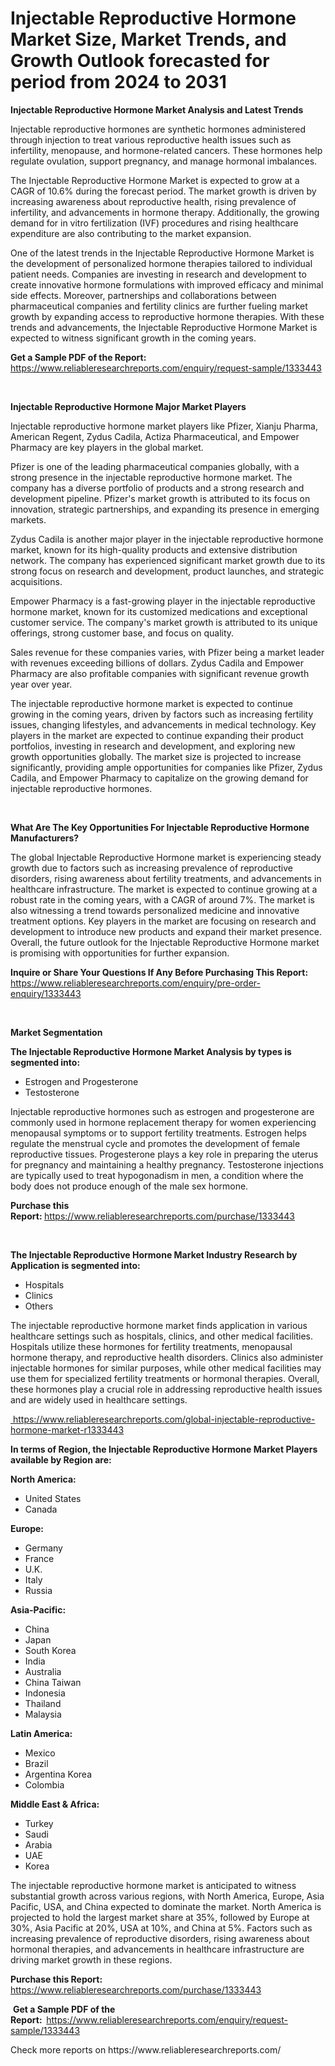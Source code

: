 <p><h1>Injectable Reproductive Hormone Market Size, Market Trends, and Growth Outlook forecasted for period from 2024 to 2031</h1></p><p><strong>Injectable Reproductive Hormone Market Analysis and Latest Trends</strong></p>
<p><p>Injectable reproductive hormones are synthetic hormones administered through injection to treat various reproductive health issues such as infertility, menopause, and hormone-related cancers. These hormones help regulate ovulation, support pregnancy, and manage hormonal imbalances.</p><p>The Injectable Reproductive Hormone Market is expected to grow at a CAGR of 10.6% during the forecast period. The market growth is driven by increasing awareness about reproductive health, rising prevalence of infertility, and advancements in hormone therapy. Additionally, the growing demand for in vitro fertilization (IVF) procedures and rising healthcare expenditure are also contributing to the market expansion.</p><p>One of the latest trends in the Injectable Reproductive Hormone Market is the development of personalized hormone therapies tailored to individual patient needs. Companies are investing in research and development to create innovative hormone formulations with improved efficacy and minimal side effects. Moreover, partnerships and collaborations between pharmaceutical companies and fertility clinics are further fueling market growth by expanding access to reproductive hormone therapies. With these trends and advancements, the Injectable Reproductive Hormone Market is expected to witness significant growth in the coming years.</p></p>
<p><strong>Get a Sample PDF of the Report:&nbsp;</strong> <a href="https://www.reliableresearchreports.com/enquiry/request-sample/1333443">https://www.reliableresearchreports.com/enquiry/request-sample/1333443</a></p>
<p>&nbsp;</p>
<p><strong>Injectable Reproductive Hormone Major Market Players</strong></p>
<p><p>Injectable reproductive hormone market players like Pfizer, Xianju Pharma, American Regent, Zydus Cadila, Actiza Pharmaceutical, and Empower Pharmacy are key players in the global market.</p><p>Pfizer is one of the leading pharmaceutical companies globally, with a strong presence in the injectable reproductive hormone market. The company has a diverse portfolio of products and a strong research and development pipeline. Pfizer's market growth is attributed to its focus on innovation, strategic partnerships, and expanding its presence in emerging markets.</p><p>Zydus Cadila is another major player in the injectable reproductive hormone market, known for its high-quality products and extensive distribution network. The company has experienced significant market growth due to its strong focus on research and development, product launches, and strategic acquisitions.</p><p>Empower Pharmacy is a fast-growing player in the injectable reproductive hormone market, known for its customized medications and exceptional customer service. The company's market growth is attributed to its unique offerings, strong customer base, and focus on quality.</p><p>Sales revenue for these companies varies, with Pfizer being a market leader with revenues exceeding billions of dollars. Zydus Cadila and Empower Pharmacy are also profitable companies with significant revenue growth year over year.</p><p>The injectable reproductive hormone market is expected to continue growing in the coming years, driven by factors such as increasing fertility issues, changing lifestyles, and advancements in medical technology. Key players in the market are expected to continue expanding their product portfolios, investing in research and development, and exploring new growth opportunities globally. The market size is projected to increase significantly, providing ample opportunities for companies like Pfizer, Zydus Cadila, and Empower Pharmacy to capitalize on the growing demand for injectable reproductive hormones.</p></p>
<p>&nbsp;</p>
<p><strong>What Are The Key Opportunities For Injectable Reproductive Hormone Manufacturers?</strong></p>
<p><p>The global Injectable Reproductive Hormone market is experiencing steady growth due to factors such as increasing prevalence of reproductive disorders, rising awareness about fertility treatments, and advancements in healthcare infrastructure. The market is expected to continue growing at a robust rate in the coming years, with a CAGR of around 7%. The market is also witnessing a trend towards personalized medicine and innovative treatment options. Key players in the market are focusing on research and development to introduce new products and expand their market presence. Overall, the future outlook for the Injectable Reproductive Hormone market is promising with opportunities for further expansion.</p></p>
<p><strong>Inquire or Share Your Questions If Any Before Purchasing This Report:</strong> <a href="https://www.reliableresearchreports.com/enquiry/pre-order-enquiry/1333443">https://www.reliableresearchreports.com/enquiry/pre-order-enquiry/1333443</a></p>
<p>&nbsp;</p>
<p><strong>Market Segmentation</strong></p>
<p><strong>The Injectable Reproductive Hormone Market Analysis by types is segmented into:</strong></p>
<p><ul><li>Estrogen and Progesterone</li><li>Testosterone</li></ul></p>
<p><p>Injectable reproductive hormones such as estrogen and progesterone are commonly used in hormone replacement therapy for women experiencing menopausal symptoms or to support fertility treatments. Estrogen helps regulate the menstrual cycle and promotes the development of female reproductive tissues. Progesterone plays a key role in preparing the uterus for pregnancy and maintaining a healthy pregnancy. Testosterone injections are typically used to treat hypogonadism in men, a condition where the body does not produce enough of the male sex hormone.</p></p>
<p><strong>Purchase this Report:&nbsp;</strong><a href="https://www.reliableresearchreports.com/purchase/1333443">https://www.reliableresearchreports.com/purchase/1333443</a></p>
<p>&nbsp;</p>
<p><strong>The Injectable Reproductive Hormone Market Industry Research by Application is segmented into:</strong></p>
<p><ul><li>Hospitals</li><li>Clinics</li><li>Others</li></ul></p>
<p><p>The injectable reproductive hormone market finds application in various healthcare settings such as hospitals, clinics, and other medical facilities. Hospitals utilize these hormones for fertility treatments, menopausal hormone therapy, and reproductive health disorders. Clinics also administer injectable hormones for similar purposes, while other medical facilities may use them for specialized fertility treatments or hormonal therapies. Overall, these hormones play a crucial role in addressing reproductive health issues and are widely used in healthcare settings.</p></p>
<p><a href="https://www.reliableresearchreports.com/global-injectable-reproductive-hormone-market-r1333443">&nbsp;https://www.reliableresearchreports.com/global-injectable-reproductive-hormone-market-r1333443</a></p>
<p><strong>In terms of Region, the Injectable Reproductive Hormone Market Players available by Region are:</strong></p>
<p>
    <p> <strong> North America: </strong>
        <ul>
            <li>United States</li>
            <li>Canada</li>
        </ul>
        </p> 
    <p> <strong> Europe: </strong>
        <ul>
            <li>Germany</li>
            <li>France</li>
            <li>U.K.</li>
            <li>Italy</li>
            <li>Russia</li>
        </ul>
        </p> 
    <p> <strong> Asia-Pacific: </strong>
        <ul>
            <li>China</li>
            <li>Japan</li>
            <li>South Korea</li>
            <li>India</li>
            <li>Australia</li>
            <li>China Taiwan</li>
            <li>Indonesia</li>
            <li>Thailand</li>
            <li>Malaysia</li>
        </ul>
        </p> 
    <p> <strong> Latin America: </strong>
        <ul>
            <li>Mexico</li>
            <li>Brazil</li>
            <li>Argentina Korea</li>
            <li>Colombia</li>
        </ul>
        </p> 
    <p> <strong> Middle East & Africa: </strong>
        <ul>
            <li>Turkey</li>
            <li>Saudi</li>
            <li>Arabia</li>
            <li>UAE</li>
            <li>Korea</li>
        </ul>
    </p>
    </p>
<p><p>The injectable reproductive hormone market is anticipated to witness substantial growth across various regions, with North America, Europe, Asia Pacific, USA, and China expected to dominate the market. North America is projected to hold the largest market share at 35%, followed by Europe at 30%, Asia Pacific at 20%, USA at 10%, and China at 5%. Factors such as increasing prevalence of reproductive disorders, rising awareness about hormonal therapies, and advancements in healthcare infrastructure are driving market growth in these regions.</p></p>
<p><strong>Purchase this Report: </strong><a href="https://www.reliableresearchreports.com/purchase/1333443">https://www.reliableresearchreports.com/purchase/1333443</a></p>
<p>&nbsp;<strong>Get a Sample PDF of the Report:&nbsp;&nbsp;</strong><a href="https://www.reliableresearchreports.com/enquiry/request-sample/1333443">https://www.reliableresearchreports.com/enquiry/request-sample/1333443</a></p>
<p><strong></strong></p>
<p>Check more reports on https://www.reliableresearchreports.com/</p>